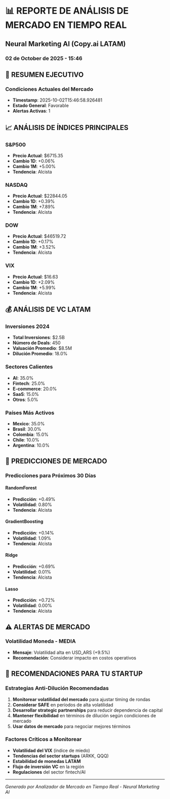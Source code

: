 
# 📊 REPORTE DE ANÁLISIS DE MERCADO EN TIEMPO REAL
## Neural Marketing AI (Copy.ai LATAM)
### 02 de October de 2025 - 15:46

## 🎯 RESUMEN EJECUTIVO

### Condiciones Actuales del Mercado
- **Timestamp**: 2025-10-02T15:46:58.926481
- **Estado General**: Favorable
- **Alertas Activas**: 1

## 📈 ANÁLISIS DE ÍNDICES PRINCIPALES


### S&P500
- **Precio Actual**: $6715.35
- **Cambio 1D**: +0.06%
- **Cambio 1M**: +5.00%
- **Tendencia**: Alcista

### NASDAQ
- **Precio Actual**: $22844.05
- **Cambio 1D**: +0.39%
- **Cambio 1M**: +7.89%
- **Tendencia**: Alcista

### DOW
- **Precio Actual**: $46519.72
- **Cambio 1D**: +0.17%
- **Cambio 1M**: +3.52%
- **Tendencia**: Alcista

### VIX
- **Precio Actual**: $16.63
- **Cambio 1D**: +2.09%
- **Cambio 1M**: +5.99%
- **Tendencia**: Alcista


## 💰 ANÁLISIS DE VC LATAM

### Inversiones 2024
- **Total Inversiones**: $2.5B
- **Número de Deals**: 450
- **Valuación Promedio**: $8.5M
- **Dilución Promedio**: 18.0%

### Sectores Calientes
- **AI**: 35.0%
- **Fintech**: 25.0%
- **E-commerce**: 20.0%
- **SaaS**: 15.0%
- **Otros**: 5.0%


### Países Más Activos
- **Mexico**: 35.0%
- **Brasil**: 30.0%
- **Colombia**: 15.0%
- **Chile**: 10.0%
- **Argentina**: 10.0%


## 🔮 PREDICCIONES DE MERCADO

### Predicciones para Próximos 30 Días

#### RandomForest
- **Predicción**: +0.49%
- **Volatilidad**: 0.80%
- **Tendencia**: Alcista

#### GradientBoosting
- **Predicción**: +0.14%
- **Volatilidad**: 1.09%
- **Tendencia**: Alcista

#### Ridge
- **Predicción**: +0.69%
- **Volatilidad**: 0.01%
- **Tendencia**: Alcista

#### Lasso
- **Predicción**: +0.72%
- **Volatilidad**: 0.00%
- **Tendencia**: Alcista


## ⚠️ ALERTAS DE MERCADO


### Volatilidad Moneda - MEDIA
- **Mensaje**: Volatilidad alta en USD_ARS (+9.5%)
- **Recomendación**: Considerar impacto en costos operativos


## 🎯 RECOMENDACIONES PARA TU STARTUP

### Estrategias Anti-Dilución Recomendadas
1. **Monitorear volatilidad del mercado** para ajustar timing de rondas
2. **Considerar SAFE** en períodos de alta volatilidad
3. **Desarrollar strategic partnerships** para reducir dependencia de capital
4. **Mantener flexibilidad** en términos de dilución según condiciones de mercado
5. **Usar datos de mercado** para negociar mejores términos

### Factores Críticos a Monitorear
- **Volatilidad del VIX** (índice de miedo)
- **Tendencias del sector startups** (ARKK, QQQ)
- **Estabilidad de monedas LATAM**
- **Flujo de inversión VC** en la región
- **Regulaciones** del sector fintech/AI

---
*Generado por Analizador de Mercado en Tiempo Real - Neural Marketing AI*
